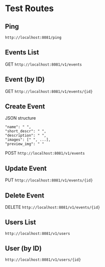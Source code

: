 # Test Routes

## Ping

`http://localhost:8081/ping`

## Events List

GET `http://localhost:8081/v1/events`

## Event (by ID)

GET `http://localhost:8081/v1/events/{id}`

## Create Event

JSON structure

    "name": " ",
    "short_descr": " ",
    "description": " ",
    "images": [" ", ...],
    "preview_img": " "

POST `http://localhost:8081/v1/events`

## Update Event

PUT `http://localhost:8081/v1/events/{id}`

## Delete Event

DELETE `http://localhost:8081/v1/events/{id}`

## Users List

`http://localhost:8081/v1/users`

## User (by ID)

`http://localhost:8081/v1/users/{id}`